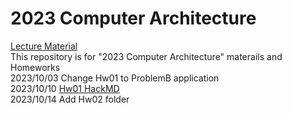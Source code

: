 # 2023 Computer Architecture
[Lecture Material](http://wiki.csie.ncku.edu.tw/arch/schedule)   
This repository is for "2023 Computer Architecture" materails and Homeworks  
2023/10/03 Change Hw01 to ProblemB application  
2023/10/10 [Hw01 HackMD](https://hackmd.io/0mgg4bxaQpi3AnzZ78uLHA?vie)  
2023/10/14 Add Hw02 folder
